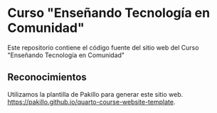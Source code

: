 # Curso "Enseñando Tecnología en Comunidad"

Este repositorio contiene el código fuente del sitio web del Curso "Enseñando Tecnología en Comunidad" 

## Reconocimientos

Utilizamos la plantilla de Pakillo para generar este sitio web. https://pakillo.github.io/quarto-course-website-template.
